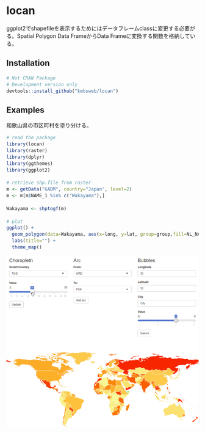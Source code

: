 # locan
ggplot2でshapefileを表示するためにはデータフレームclassに変更する必要がる。Spatial Polygon Data FrameからData Frameに変換する関数を格納している。

## Installation

```R
# Not CRAN Package
# Development version only
devtools::install_github("kmbsweb/locan")
```   
    
## Examples
和歌山県の市区町村を塗り分ける。

```R
# read the package
library(locan)
library(raster)
library(dplyr)
library(ggthemes)
library(ggplot2)

# retrieve shp.file from raster
m <- getData("GADM", country="Japan", level=2)
m <- m[m$NAME_1 %in% c("Wakayama"),]

Wakayama <- shptogf(m)

# plot
ggplot() +
  geom_polygon(data=Wakayama, aes(x=long, y=lat, group=group,fill=NL_NAME_2)) +
  labs(title="") +
  theme_map() 
``` 

![proxies](https://raw.githubusercontent.com/JohnCoene/projects/master/img/datamaps_proxy.gif)
